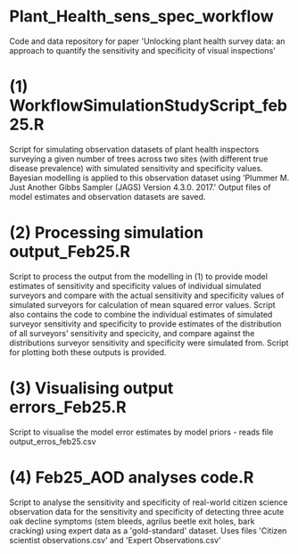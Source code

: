 # Plant_Health_sens_spec_workflow
Code and data repository for paper 'Unlocking plant health survey data: an approach to quantify the sensitivity and specificity of visual inspections'


# (1) WorkflowSimulationStudyScript_feb25.R
Script for simulating observation datasets of plant health inspectors surveying a given number of trees across two sites (with different true disease prevalence) with simulated sensitivity and specificity values.
Bayesian modelling is applied to this observation dataset using 'Plummer M. Just Another Gibbs Sampler (JAGS) Version 4.3.0. 2017.' Output files of model estimates and observation datasets are saved.

# (2) Processing simulation output_Feb25.R
Script to process the output from the modelling in (1) to provide model estimates of sensitivity and specificity values of individual simulated surveyors and compare with the actual sensitivity and specificity values
of simulated surveyors for calculation of mean squared error values.
Script also contains the code to combine the individual estimates of simulated surveyor sensitivity and specificity to provide estimates of the distribution of all surveyors' sensitivity and specicity, and compare against the distributions surveyor sensitivity and specificity were simulated from.
Script for plotting both these outputs is provided.

# (3) Visualising output errors_Feb25.R
Script to visualise the model error estimates by model priors - reads file output_erros_feb25.csv

# (4) Feb25_AOD analyses code.R
Script to analyse the sensitivity and specificity of real-world citizen science observation data for the sensitivity and specificity of detecting three acute oak decline symptoms (stem bleeds, agrilus beetle exit holes, bark cracking)
using expert data as a 'gold-standard' dataset. Uses files 'Citizen scientist observations.csv' and 'Expert Observations.csv'
